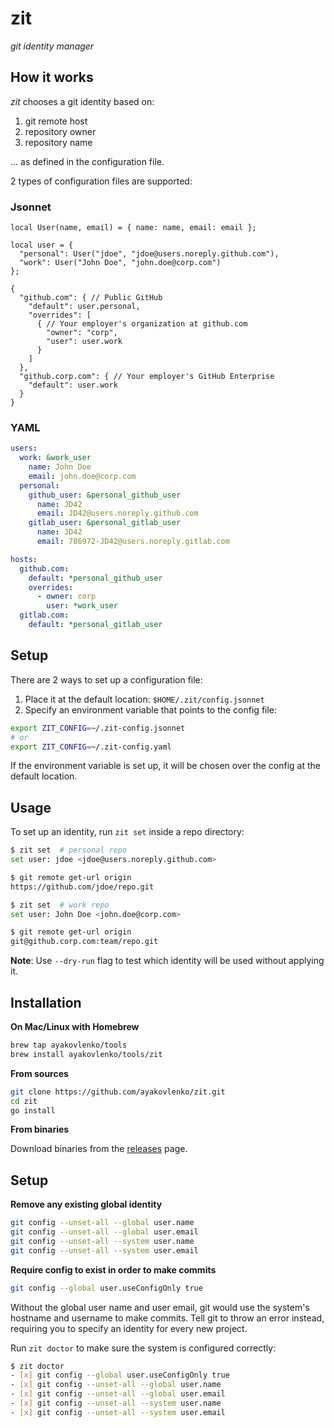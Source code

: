 # zit

_git identity manager_

## How it works

_zit_ chooses a git identity based on:

1. git remote host
2. repository owner
3. repository name

… as defined in the configuration file.

2 types of configuration files are supported:

### Jsonnet

```jsonnet
local User(name, email) = { name: name, email: email };

local user = {
  "personal": User("jdoe", "jdoe@users.noreply.github.com"),
  "work": User("John Doe", "john.doe@corp.com")
};

{
  "github.com": { // Public GitHub
    "default": user.personal,
    "overrides": [
      { // Your employer's organization at github.com
        "owner": "corp",
        "user": user.work
      }
    ]
  },
  "github.corp.com": { // Your employer's GitHub Enterprise
    "default": user.work
  }
}
```

### YAML

```yaml
users:
  work: &work_user
    name: John Doe
    email: john.doe@corp.com
  personal:
    github_user: &personal_github_user
      name: JD42
      email: JD42@users.noreply.github.com
    gitlab_user: &personal_gitlab_user
      name: JD42
      email: 786972-JD42@users.noreply.gitlab.com

hosts:
  github.com:
    default: *personal_github_user
    overrides:
      - owner: corp
        user: *work_user
  gitlab.com:
    default: *personal_gitlab_user
```

## Setup

There are 2 ways to set up a configuration file:

1. Place it at the default location: `$HOME/.zit/config.jsonnet`
2. Specify an environment variable that points to the config file:

```bash
export ZIT_CONFIG=~/.zit-config.jsonnet
# or
export ZIT_CONFIG=~/.zit-config.yaml
```

If the environment variable is set up, it will be chosen over the config at the
default location.

## Usage

To set up an identity, run `zit set` inside a repo directory:

```bash
$ zit set  # personal repo
set user: jdoe <jdoe@users.noreply.github.com>

$ git remote get-url origin
https://github.com/jdoe/repo.git
```

```bash
$ zit set  # work repo
set user: John Doe <john.doe@corp.com>

$ git remote get-url origin
git@github.corp.com:team/repo.git
```

**Note**: Use `--dry-run` flag to test which identity will be used without applying
it.

## Installation

**On Mac/Linux with Homebrew**

```bash
brew tap ayakovlenko/tools
brew install ayakovlenko/tools/zit
```

**From sources**

```bash
git clone https://github.com/ayakovlenko/zit.git
cd zit
go install
```

**From binaries**

Download binaries from the [releases](https://github.com/ayakovlenko/zit/releases) page.

## Setup

**Remove any existing global identity**

```bash
git config --unset-all --global user.name
git config --unset-all --global user.email
git config --unset-all --system user.name
git config --unset-all --system user.email
```

**Require config to exist in order to make commits**

```bash
git config --global user.useConfigOnly true
```

Without the global user name and user email, git would use the system's hostname
and username to make commits. Tell git to throw an error instead, requiring you
to specify an identity for every new project.

Run `zit doctor` to make sure the system is configured correctly:

```bash
$ zit doctor
- [x] git config --global user.useConfigOnly true
- [x] git config --unset-all --global user.name
- [x] git config --unset-all --global user.email
- [x] git config --unset-all --system user.name
- [x] git config --unset-all --system user.email
```
